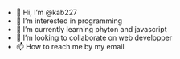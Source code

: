 - 👋 Hi, I’m @kab227
- 👀 I’m interested in programming
- 🌱 I’m currently learning phyton and javascript
- 💞️ I’m looking to collaborate on web developper
- 📫 How to reach me by my email

<!---
kab227/kab227 is a ✨ special ✨ repository because its `README.md` (this file) appears on your GitHub profile.
You can click the Preview link to take a look at your changes.
--->
